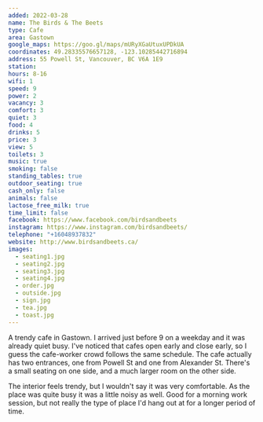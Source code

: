 ```yaml
---
added: 2022-03-28
name: The Birds & The Beets
type: Cafe
area: Gastown
google_maps: https://goo.gl/maps/mURyXGaUtuxUPDkUA
coordinates: 49.28335576657128, -123.10285442716894
address: 55 Powell St, Vancouver, BC V6A 1E9
station: 
hours: 8-16
wifi: 1
speed: 9
power: 2
vacancy: 3
comfort: 3
quiet: 3
food: 4
drinks: 5
price: 3
view: 5
toilets: 3
music: true
smoking: false
standing_tables: true
outdoor_seating: true
cash_only: false
animals: false
lactose_free_milk: true
time_limit: false
facebook: https://www.facebook.com/birdsandbeets
instagram: https://www.instagram.com/birdsandbeets/
telephone: "+16048937832"
website: http://www.birdsandbeets.ca/
images:
  - seating1.jpg
  - seating2.jpg
  - seating3.jpg
  - seating4.jpg
  - order.jpg
  - outside.jpg
  - sign.jpg
  - tea.jpg
  - toast.jpg
---
```


A trendy cafe in Gastown. I arrived just before 9 on a weekday and it was already quiet busy. I've noticed that cafes open early and close early, so I guess the cafe-worker crowd follows the same schedule. The cafe actually has two entrances, one from Powell St and one from Alexander St. There's a small seating on one side, and a much larger room on the other side.

The interior feels trendy, but I wouldn't say it was very comfortable. As the place was quite busy it was a little noisy as well. Good for a morning work session, but not really the type of place I'd hang out at for a longer period of time.
